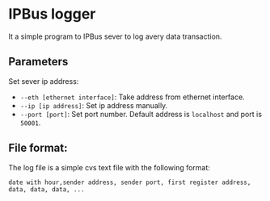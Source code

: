 # IPBus logger
It a simple program to IPBus sever to log avery data transaction.


## Parameters
Set sever ip address:
- `--eth [ethernet interface]`: Take address from ethernet interface.
- `--ip [ip address]`: Set ip address manually.
- `--port [port]`: Set port number.
Default address is `localhost` and port is `50001`.


## File format:
The log file is a simple cvs text file with the following format:
```
date with hour,sender address, sender port, first register address, data, data, data, ...
```
